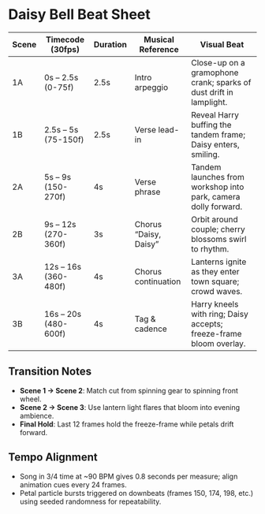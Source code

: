 # Daisy Bell Beat Sheet

| Scene | Timecode (30fps) | Duration | Musical Reference | Visual Beat |
|-------|------------------|----------|-------------------|-------------|
| 1A | 0s – 2.5s (0-75f) | 2.5s | Intro arpeggio | Close-up on a gramophone crank; sparks of dust drift in lamplight. |
| 1B | 2.5s – 5s (75-150f) | 2.5s | Verse lead-in | Reveal Harry buffing the tandem frame; Daisy enters, smiling. |
| 2A | 5s – 9s (150-270f) | 4s | Verse phrase | Tandem launches from workshop into park, camera dolly forward. |
| 2B | 9s – 12s (270-360f) | 3s | Chorus “Daisy, Daisy” | Orbit around couple; cherry blossoms swirl to rhythm. |
| 3A | 12s – 16s (360-480f) | 4s | Chorus continuation | Lanterns ignite as they enter town square; crowd waves. |
| 3B | 16s – 20s (480-600f) | 4s | Tag & cadence | Harry kneels with ring; Daisy accepts; freeze-frame bloom overlay. |

## Transition Notes
- **Scene 1 → Scene 2**: Match cut from spinning gear to spinning front wheel.
- **Scene 2 → Scene 3**: Use lantern light flares that bloom into evening ambience.
- **Final Hold**: Last 12 frames hold the freeze-frame while petals drift forward.

## Tempo Alignment
- Song in 3/4 time at ~90 BPM gives 0.8 seconds per measure; align animation cues every 24 frames.
- Petal particle bursts triggered on downbeats (frames 150, 174, 198, etc.) using seeded randomness for repeatability.
